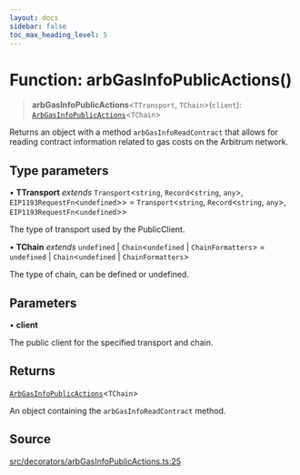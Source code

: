 ```yaml
---
layout: docs
sidebar: false
toc_max_heading_level: 5
---
```


# Function: arbGasInfoPublicActions()

> **arbGasInfoPublicActions**\<`TTransport`, `TChain`\>(`client`): [`ArbGasInfoPublicActions`](../type-aliases/ArbGasInfoPublicActions.md)\<`TChain`\>

Returns an object with a method `arbGasInfoReadContract` that allows for
reading contract information related to gas costs on the Arbitrum network.

## Type parameters

• **TTransport** *extends* `Transport`\<`string`, `Record`\<`string`, `any`\>, `EIP1193RequestFn`\<`undefined`\>\> = `Transport`\<`string`, `Record`\<`string`, `any`\>, `EIP1193RequestFn`\<`undefined`\>\>

The type of transport used by the PublicClient.

• **TChain** *extends* `undefined` \| `Chain`\<`undefined` \| `ChainFormatters`\> = `undefined` \| `Chain`\<`undefined` \| `ChainFormatters`\>

The type of chain, can be defined or undefined.

## Parameters

• **client**

The public client for the specified transport and chain.

## Returns

[`ArbGasInfoPublicActions`](../type-aliases/ArbGasInfoPublicActions.md)\<`TChain`\>

An object containing the `arbGasInfoReadContract` method.

## Source

[src/decorators/arbGasInfoPublicActions.ts:25](https://github.com/anegg0/arbitrum-orbit-sdk/blob/b24cbe9cd68eb30d18566196d2c909bd4086db10/src/decorators/arbGasInfoPublicActions.ts#L25)
